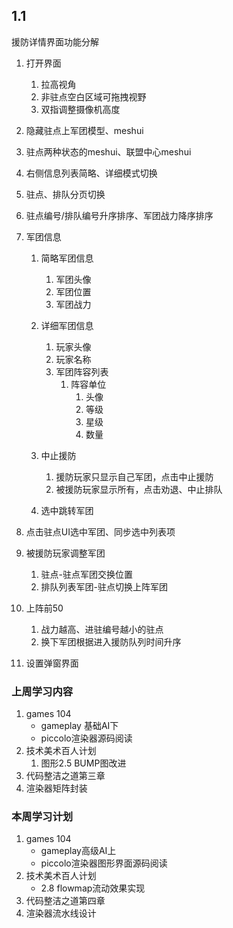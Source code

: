 ## 1.1

援防详情界面功能分解

1. 打开界面
   1. 拉高视角
   2. 非驻点空白区域可拖拽视野
   3. 双指调整摄像机高度
2. 隐藏驻点上军团模型、meshui
3. 驻点两种状态的meshui、联盟中心meshui
4. 右侧信息列表简略、详细模式切换
5. 驻点、排队分页切换
6. 驻点编号/排队编号升序排序、军团战力降序排序
7. 军团信息

   1. 简略军团信息
      1. 军团头像
      2. 军团位置
      3. 军团战力
   2. 详细军团信息
      1. 玩家头像
      2. 玩家名称
      3. 军团阵容列表
         1. 阵容单位
            1. 头像
            2. 等级
            3. 星级
            4. 数量

   3. 中止援防
      1. 援防玩家只显示自己军团，点击中止援防
      2. 被援防玩家显示所有，点击劝退、中止排队

   4. 选中跳转军团
8. 点击驻点UI选中军团、同步选中列表项
9. 被援防玩家调整军团

   1. 驻点-驻点军团交换位置
   2. 排队列表军团-驻点切换上阵军团
10. 上阵前50

    1. 战力越高、进驻编号越小的驻点
    2. 换下军团根据进入援防队列时间升序
11. 设置弹窗界面

### 上周学习内容

1. games 104
    * gameplay 基础AI下
    * piccolo渲染器源码阅读
2. 技术美术百人计划
    1. 图形2.5 BUMP图改进
3. 代码整洁之道第三章
4. 渲染器矩阵封装

### 本周学习计划

1. games 104
    * gameplay高级AI上
    * piccolo渲染器图形界面源码阅读
2. 技术美术百人计划
    * 2.8 flowmap流动效果实现
3. 代码整洁之道第四章
4. 渲染器流水线设计